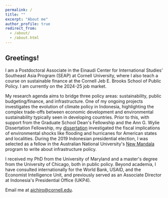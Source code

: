 ```yaml
---
permalink: /
title: ""
excerpt: "About me"
author_profile: true
redirect_from: 
  - /about/
  - /about.html
---
```



<h2> Greetings! </h2>

I am a Postdoctoral Associate in the Einaudi Center for International Studies' Southeast Asia Program (SEAP) at Cornell University, where I also teach a course on sustainable finance at the Cornell Jeb E. Brooks School of Public Policy. I am currently on the 2024-25 job market.

My research agenda aims to bridge three policy areas: sustainability, public budgeting/finance, and infrastructure. One of my ongoing projects investigates the evolution of climate policy in Indonesia, highlighting the complex trade-offs between economic development and environmental sustainability typically seen in developing countries. Prior to this, with support from the Graduate School Dean's Fellowship and the Ann G. Wylie Dissertation Fellowship, my [dissertation](https://drum.lib.umd.edu/items/f13a8fd1-29b3-4794-bb0f-bf9caaf5f483) investigated the fiscal implications of environmental shocks like flooding and hurricanes for American states and localities. During the 2019 Indonesian presidential election, I was selected as a fellow in the Australian National University's [New Mandala](https://www.newmandala.org/introducing-the-new-mandala-indonesia-correspondent-fellows/) program to write about infrastructure policy. 

I received my PhD from the University of Maryland and a master's degree from the University of Chicago, both in public policy. Beyond academia, I have consulted internationally for the World Bank, USAID, and the Economist Intelligence Unit, and previously served as an Associate Director at Indonesia's Presidential Office (UKP4).

Email me at [aichiro@cornell.edu](mailto:aichiro@cornell.edu).
